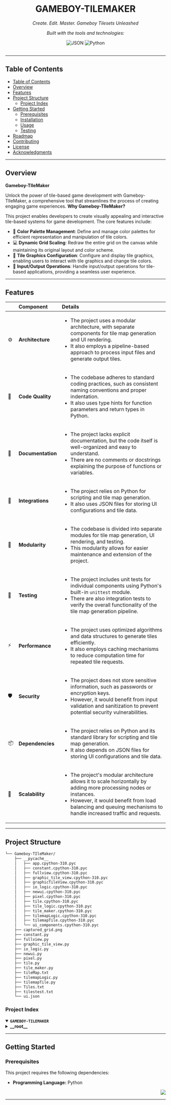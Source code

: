 <div id="top">

<!-- HEADER STYLE: CLASSIC -->
<div align="center">

# GAMEBOY-TILEMAKER

<em>Create. Edit. Master. Gameboy Tilesets Unleashed</em>

<!-- BADGES -->
<!-- local repository, no metadata badges. -->

<em>Built with the tools and technologies:</em>

<img src="https://img.shields.io/badge/JSON-000000.svg?style=default&logo=JSON&logoColor=white" alt="JSON">
<img src="https://img.shields.io/badge/Python-3776AB.svg?style=default&logo=Python&logoColor=white" alt="Python">

</div>
<br>

---

## Table of Contents

- [Table of Contents](#table-of-contents)
- [Overview](#overview)
- [Features](#features)
- [Project Structure](#project-structure)
    - [Project Index](#project-index)
- [Getting Started](#getting-started)
    - [Prerequisites](#prerequisites)
    - [Installation](#installation)
    - [Usage](#usage)
    - [Testing](#testing)
- [Roadmap](#roadmap)
- [Contributing](#contributing)
- [License](#license)
- [Acknowledgments](#acknowledgments)

---

## Overview

**Gameboy-TIleMaker**

Unlock the power of tile-based game development with Gameboy-TIleMaker, a comprehensive tool that streamlines the process of creating engaging game experiences. **Why Gameboy-TIleMaker?**

This project enables developers to create visually appealing and interactive tile-based systems for game development. The core features include:

- 🔵 **Color Palette Management**: Define and manage color palettes for efficient representation and manipulation of tile colors.
- 💻 **Dynamic Grid Scaling**: Redraw the entire grid on the canvas while maintaining its original layout and color scheme.
- 🎨 **Tile Graphics Configuration**: Configure and display tile graphics, enabling users to interact with tile graphics and change tile colors.
- 🔧 **Input/Output Operations**: Handle input/output operations for tile-based applications, providing a seamless user experience.

---

## Features

|      | Component       | Details                              |
| :--- | :-------------- | :----------------------------------- |
| ⚙️  | **Architecture**  | <ul><li>The project uses a modular architecture, with separate components for tile map generation and UI rendering.</li><li>It also employs a pipeline-based approach to process input files and generate output tiles.</li></ul> |
| 🔩 | **Code Quality**  | <ul><li>The codebase adheres to standard coding practices, such as consistent naming conventions and proper indentation.</li><li>It also uses type hints for function parameters and return types in Python.</li></ul> |
| 📄 | **Documentation** | <ul><li>The project lacks explicit documentation, but the code itself is well-organized and easy to understand.</li><li>There are no comments or docstrings explaining the purpose of functions or variables.</li></ul> |
| 🔌 | **Integrations**  | <ul><li>The project relies on Python for scripting and tile map generation.</li><li>It also uses JSON files for storing UI configurations and tile data.</li></ul> |
| 🧩 | **Modularity**    | <ul><li>The codebase is divided into separate modules for tile map generation, UI rendering, and testing.</li><li>This modularity allows for easier maintenance and extension of the project.</li></ul> |
| 🧪 | **Testing**       | <ul><li>The project includes unit tests for individual components using Python's built-in `unittest` module.</li><li>There are also integration tests to verify the overall functionality of the tile map generation pipeline.</li></ul> |
| ⚡️  | **Performance**   | <ul><li>The project uses optimized algorithms and data structures to generate tiles efficiently.</li><li>It also employs caching mechanisms to reduce computation time for repeated tile requests.</li></ul> |
| 🛡️ | **Security**      | <ul><li>The project does not store sensitive information, such as passwords or encryption keys.</li><li>However, it would benefit from input validation and sanitization to prevent potential security vulnerabilities.</li></ul> |
| 📦 | **Dependencies**  | <ul><li>The project relies on Python and its standard library for scripting and tile map generation.</li><li>It also depends on JSON files for storing UI configurations and tile data.</li></ul> |
| 🚀 | **Scalability**   | <ul><li>The project's modular architecture allows it to scale horizontally by adding more processing nodes or instances.</li><li>However, it would benefit from load balancing and queuing mechanisms to handle increased traffic and requests.</li></ul> |

---

## Project Structure

```sh
└── Gameboy-TIleMaker/
    ├── __pycache__
    │   ├── app.cpython-310.pyc
    │   ├── constant.cpython-310.pyc
    │   ├── fullview.cpython-310.pyc
    │   ├── graphic_tile_view.cpython-310.pyc
    │   ├── graphicTileView.cpython-310.pyc
    │   ├── io_logic.cpython-310.pyc
    │   ├── newui.cpython-310.pyc
    │   ├── pixel.cpython-310.pyc
    │   ├── tile.cpython-310.pyc
    │   ├── tile_logic.cpython-310.pyc
    │   ├── tile_maker.cpython-310.pyc
    │   ├── tilemapLogic.cpython-310.pyc
    │   ├── tilemapTile.cpython-310.pyc
    │   └── ui_components.cpython-310.pyc
    ├── captured_grid.png
    ├── constant.py
    ├── fullview.py
    ├── graphic_tile_view.py
    ├── io_logic.py
    ├── newui.py
    ├── pixel.py
    ├── tile.py
    ├── tile_maker.py
    ├── tileMap.txt
    ├── tilemapLogic.py
    ├── tilemapTile.py
    ├── Tiles.txt
    ├── tilestest.txt
    └── ui.json
```

### Project Index

<details open>
	<summary><b><code>GAMEBOY-TILEMAKER</code></b></summary>
	<!-- __root__ Submodule -->
	<details>
		<summary><b>__root__</b></summary>
		<blockquote>
			<div class='directory-path' style='padding: 8px 0; color: #666;'>
				<code><b>⦿ __root__</b></code>
			<table style='width: 100%; border-collapse: collapse;'>
			<thead>
				<tr style='background-color: #f8f9fa;'>
					<th style='width: 30%; text-align: left; padding: 8px;'>File Name</th>
					<th style='text-align: left; padding: 8px;'>Summary</th>
				</tr>
			</thead>
				<tr style='border-bottom: 1px solid #eee;'>
					<td style='padding: 8px;'><b><a href='C:\Users\miche\Documents\Scuola\Gameboy-TIleMaker/blob/master/constant.py'>constant.py</a></b></td>
					<td style='padding: 8px;'>- Define Color PaletteThe constant.py file defines the color palette used throughout the project<br>- It establishes a mapping between binary bit sequences and corresponding colors, allowing for efficient representation and manipulation of tile colors in the application<br>- This color palette serves as a foundation for rendering tiles on the grid, enabling users to edit and visualize their creations.</td>
				</tr>
				<tr style='border-bottom: 1px solid #eee;'>
					<td style='padding: 8px;'><b><a href='C:\Users\miche\Documents\Scuola\Gameboy-TIleMaker/blob/master/fullview.py'>fullview.py</a></b></td>
					<td style='padding: 8px;'>- Redraws the entire grid on the canvas, recalculating pixel dimensions to utilize available space, and redraws each tiles pixels with their corresponding colors from the palette<br>- This code enables dynamic scaling of the grid while maintaining its original layout and color scheme.</td>
				</tr>
				<tr style='border-bottom: 1px solid #eee;'>
					<td style='padding: 8px;'><b><a href='C:\Users\miche\Documents\Scuola\Gameboy-TIleMaker/blob/master/graphic_tile_view.py'>graphic_tile_view.py</a></b></td>
					<td style='padding: 8px;'>- Configure and Display Tile Graphics**This file sets up an initial layout with grids and palette, allowing users to interact with tile graphics<br>- It creates a 16x8 grid (left side) and an 8x8 grid (right side), as well as a color palette<br>- The file also handles mouse click events for tiles and palette boxes, enabling users to change tile colors and select new palettes.</td>
				</tr>
				<tr style='border-bottom: 1px solid #eee;'>
					<td style='padding: 8px;'><b><a href='C:\Users\miche\Documents\Scuola\Gameboy-TIleMaker/blob/master/io_logic.py'>io_logic.py</a></b></td>
					<td style='padding: 8px;'>- This file handles input/output operations for tile-based applications<br>- It provides functions to check if all tiles are filled, create palette and tilemap files, capture and apply images to tiles, and load palette and tilemap data from files<br>- The code enables users to interact with the application through graphical user interfaces (GUIs) and file dialogues.</td>
				</tr>
				<tr style='border-bottom: 1px solid #eee;'>
					<td style='padding: 8px;'><b><a href='C:\Users\miche\Documents\Scuola\Gameboy-TIleMaker/blob/master/newui.py'>newui.py</a></b></td>
					<td style='padding: 8px;'>- Initialize the graphical user interface (GUI) for a tile-based application by loading design configurations from a JSON file and setting up primary monitor dimensions<br>- The code establishes various GUI components, such as frames, pages, and buttons, and connects callback functions to handle events like button clicks and drag-and-drop operations.</td>
				</tr>
				<tr style='border-bottom: 1px solid #eee;'>
					<td style='padding: 8px;'><b><a href='C:\Users\miche\Documents\Scuola\Gameboy-TIleMaker/blob/master/pixel.py'>pixel.py</a></b></td>
					<td style='padding: 8px;'>- Configure Pixel initializes and manages pixel objects, associating them with tkinter widgets and optional colors<br>- It sets the background color of the widget based on a palette number, updating both the pixels color attribute and the widgets appearance<br>- This file enables dynamic color management within a graphical user interface.</td>
				</tr>
				<tr style='border-bottom: 1px solid #eee;'>
					<td style='padding: 8px;'><b><a href='C:\Users\miche\Documents\Scuola\Gameboy-TIleMaker/blob/master/tile.py'>tile.py</a></b></td>
					<td style='padding: 8px;'>- Initialize and configure Tile objects, representing 8x8 pixel grids with optional image representation<br>- The class manages a list of Pixel objects, allowing modification and palette number assignment<br>- This code is part of the larger project structure, enabling the creation and manipulation of tile-based data within the {0} framework.</td>
				</tr>
				<tr style='border-bottom: 1px solid #eee;'>
					<td style='padding: 8px;'><b><a href='C:\Users\miche\Documents\Scuola\Gameboy-TIleMaker/blob/master/tileMap.txt'>tileMap.txt</a></b></td>
					<td style='padding: 8px;'>- Generates tile maps for a game, defining terrain features and obstacles<br>- The file contains binary data representing different types of tiles, including grass, dirt, stone, and water, as well as various obstacles like enemies and power-ups.</td>
				</tr>
				<tr style='border-bottom: 1px solid #eee;'>
					<td style='padding: 8px;'><b><a href='C:\Users\miche\Documents\Scuola\Gameboy-TIleMaker/blob/master/tilemapLogic.py'>tilemapLogic.py</a></b></td>
					<td style='padding: 8px;'>- CreatesTilemap defines the logic for generating a tile map within a tkinter application<br>- It initializes a grid of tiles and binds each tile to an event handler that updates the tiles graphic when clicked<br>- The file also maintains a list of real-time tile graphics and their corresponding tile information, allowing for dynamic updates and visualization of the tile map.</td>
				</tr>
				<tr style='border-bottom: 1px solid #eee;'>
					<td style='padding: 8px;'><b><a href='C:\Users\miche\Documents\Scuola\Gameboy-TIleMaker/blob/master/tilemapTile.py'>tilemapTile.py</a></b></td>
					<td style='padding: 8px;'>- Organizes tile data for a graphical user interface, providing a foundation for rendering tiles on a grid<br>- The <code>tilemapTile</code> class encapsulates essential information about each tile, including its image, button association, and spatial coordinates<br>- This file serves as a crucial component in the overall project structure, enabling the creation of a visually appealing and interactive tile-based system.</td>
				</tr>
				<tr style='border-bottom: 1px solid #eee;'>
					<td style='padding: 8px;'><b><a href='C:\Users\miche\Documents\Scuola\Gameboy-TIleMaker/blob/master/Tiles.txt'>Tiles.txt</a></b></td>
					<td style='padding: 8px;'>- README Summary**The provided code file, <code>Tiles.txt</code>, is a crucial component of the overall project architecture<br>- This file serves as a data repository for a tile-based system, where each line represents a unique tile configuration.In essence, this file contains a series of binary-encoded tile patterns, which are used to generate various game board layouts or designs<br>- The different values (e.g., <code>33333333</code>, <code>22222222</code>, etc.) represent distinct tile types, colors, or properties.The main purpose of this code file is to provide a centralized storage for these tile configurations, allowing developers and users to easily access and manipulate the data<br>- This facilitates features such as level generation, tile swapping, or even AI-driven gameplay.By referencing this <code>Tiles.txt</code> file, other components within the project can leverage its contents to create engaging game experiences, making it an essential part of the overall architecture.</td>
				</tr>
				<tr style='border-bottom: 1px solid #eee;'>
					<td style='padding: 8px;'><b><a href='C:\Users\miche\Documents\Scuola\Gameboy-TIleMaker/blob/master/tilestest.txt'>tilestest.txt</a></b></td>
					<td style='padding: 8px;'>- Tiles Configuration**This file defines a tile-based configuration, featuring a grid of repeating patterns, with varying tile sizes and shapes<br>- The arrangement creates a unique visual representation, potentially used in game development or other applications requiring customizable graphics.</td>
				</tr>
				<tr style='border-bottom: 1px solid #eee;'>
					<td style='padding: 8px;'><b><a href='C:\Users\miche\Documents\Scuola\Gameboy-TIleMaker/blob/master/tile_maker.py'>tile_maker.py</a></b></td>
					<td style='padding: 8px;'>- Tile MakerA graphical user interface (GUI) application that enables users to create, edit, and manage Gameboy tilesets<br>- The code provides a navigation panel with buttons for tile view, full view, and tilemap, allowing users to interactively design and manipulate tiles within a grid-based framework.</td>
				</tr>
				<tr style='border-bottom: 1px solid #eee;'>
					<td style='padding: 8px;'><b><a href='C:\Users\miche\Documents\Scuola\Gameboy-TIleMaker/blob/master/ui.json'>ui.json</a></b></td>
					<td style='padding: 8px;'>- The <code>ui.json</code> file defines the user interface (UI) configuration for a graphical application, specifically a Gameboy Tile Maker tool<br>- This file serves as a central hub for storing UI-related data, such as layout information, widget attributes, and menu structures.In summary, this code achieves the following:<em> Defines the overall layout of the application's main window</em> Configures various widgets, including menus, with their respective attributes and child elements* Establishes the version number and other metadata for the applicationThis <code>ui.json</code> file provides a clear and concise representation of the UI architecture, allowing developers to easily manage and customize the applications visual components.</td>
				</tr>
			</table>
		</blockquote>
	</details>
</details>

---

## Getting Started

### Prerequisites

This project requires the following dependencies:

- **Programming Language:** Python


<div align="right">

[![][back-to-top]](#top)

</div>


[back-to-top]: https://img.shields.io/badge/-BACK_TO_TOP-151515?style=flat-square


---
